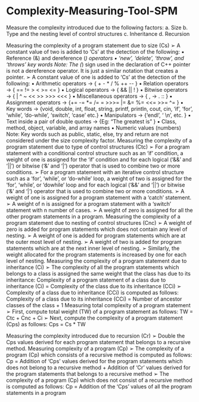 # Complexity-Measuring-Tool-SPM
Measure the complexity introduced due to the following factors: a. Size b. Type and the nesting level of control structures c. Inheritance d. Recursion

Measuring the complexity of a program statement due to size (Cs)
➢ A constant value of two is added to ‘Cs’ at the detection of the following:
▪ Reference (&) and dereference (*) operators
▪ ‘new’, ‘delete’, ‘throw’, and ‘throws’ key words
Note: The (*) sign used in the declaration of C++ pointer is not a dereference operator. It is just a similar notation that creates a pointer.
➢ A constant value of one is added to ‘Cs’ at the detection of the following:
▪ Arithmetic operators → { + - * / % ++ -- }
▪ Relation operators → { == != > < >= <= }
▪ Logical operators → { && || ! }
▪ Bitwise operators → { | ^ ~ << >> >>> <<< }
▪ Miscellaneous operators → {
,
 -> . :: }
▪ Assignment operators → {+= -= *= /= = >>>= |= &= %= <<= >>= ^= }
▪ Key words → {void, double, int, float, string, printf, println, cout, cin, ‘if’, ‘for’, ‘while’, ‘do-while’, ‘switch’, ‘case’ etc.}
▪ Manipulators → {‘endl’, ‘ \n’, etc. }
▪ Text inside a pair of double quotes → {Eg: “The greatest is” }
▪ Class, method, object, variable, and array names
▪ Numeric values (numbers)
Note: Key words such as public, static, else, try and return are not considered under the size complexity factor.
Measuring the complexity of a program statement due to type of control structures (Ctc)
➢ For a program statement with a conditional control structure such as an ‘if’ condition, a weight of one is assigned for the ‘if’ condition and for each logical
(‘&&’ and ‘||’) or bitwise (‘&’ and ‘|’) operator that is used to combine two or more conditions.
➢ For a program statement with an iterative control structure such as a ‘for’, ‘while’, or ‘do-while’ loop, a weight of two is assigned for the ‘for’, ‘while’, or ‘dowhile’ loop and for each logical (‘&&’ and ‘||’) or bitwise (‘&’ and ‘|’) operator that is used to combine two or more conditions.
➢ A weight of one is assigned for a program statement with a ‘catch’ statement.
➢ A weight of n is assigned for a program statement with a ‘switch’ statement with n number of cases.
➢ A weight of zero is assigned for all the other program statements in a program.
Measuring the complexity of a program statement due to nesting of control structures (Cnc)
➢ A weight of zero is added for program statements which does not contain any level of nesting.
➢ A weight of one is added for program statements which are at the outer most level of nesting.
➢ A weight of two is added for program statements which are at the next inner level of nesting.
➢ Similarly, the weight allocated for the program statements is increased by one for each level of nesting.
Measuring the complexity of a program statement due to inheritance (Ci)
➢ The complexity of all the program statements which belongs to a class is assigned the same weight that the class has due to its inheritance:
Complexity of a program statement of a class due to inheritance (Ci) = Complexity of the class due to its inheritance (CCi)
➢ Complexity of a class due to inheritance (CCi) is computed as follows:
Complexity of a class due to its inheritance (CCi) = Number of ancestor classes of the class + 1
Measuring total complexity of a program statement
➢ First, compute total weight (TW) of a program statement as follows:
TW = Ctc + Cnc + Ci
➢ Next, compute the complexity of a program statement (Cps) as follows:
Cps = Cs * TW

Measuring the complexity introduced due to recursion (Cr)
➢ Double the Cps values derived for each program statement that belongs to a recursive method.
Measuring complexity of a program (Cp)
➢ The complexity of a program (Cp) which consists of a recursive method is computed as follows:
Cp =
Addition of ‘Cps’ values derived for the program
statements which does not belong to a recursive method +
Addition of ‘Cr’ values derived for the program
statements that belongs to a recursive method
➢ The complexity of a program (Cp) which does not consist of a recursive method is computed as follows:
Cp = Addition of the ‘Cps’ values of all the program statements in a program
